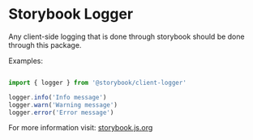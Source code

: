 # Storybook Logger

Any client-side logging that is done through storybook should be done through this package.

Examples:

```js

import { logger } from '@storybook/client-logger'

logger.info('Info message')
logger.warn('Warning message')
logger.error('Error message')

```


For more information visit: [storybook.js.org](https://storybook.js.org)
